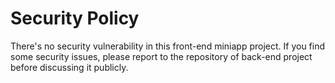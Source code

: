 # Security Policy

There's no security vulnerability in this front-end miniapp project. If you find some security issues, please report to the repository of back-end project before discussing it publicly.
